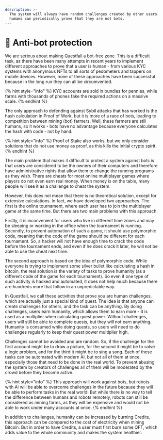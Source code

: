 ```yaml
---
description: >-
  The system will always have random challenges created by other users, so
  humans can periodically prove that they are not bots.
---
```


# 🤖 Anti-bot protection

We are serious about making Questfall a bot-free zone. This is a difficult task, as there have been many attempts in recent years to implement different approaches to prove that a user is human - from various KYC systems with anonymous NFTs to all sorts of pedometers and tappers on mobile devices. However, none of these approaches have been successful because in the long run they can all be circumvented.&#x20;

{% hint style="info" %}
KYC accounts are sold in bundles for pennies, while farms with thousands of phones fake the required actions on a massive scale.
{% endhint %}

The only approach to defending against Sybil attacks that has worked is the hash calculation in Proof of Work, but it is more of a race of bots, leading to competition between mining (bot) farmers. Well, these farmers are still humans, so it works - bots have no advantage because everyone calculates the hash with code - not by hand.

{% hint style="info" %}
Proof of Stake also works, but we only consider solutions that do not use money as proof, as this kills the initial crypto spirit.
{% endhint %}

The main problem that makes it difficult to protect a system against bots is that users are considered to be the owners of their computers and therefore have administrative rights that allow them to change the running programs as they wish. There are cheats for most online multiplayer games where players do not even earn real money. When money is on the table, many people will see it as a challenge to cheat the system.

However, this does not mean that there is no theoretical solution, except for extensive calculations. In fact, we have developed two approaches. The first is the online tournament, where each user has to join the multiplayer game at the same time. But there are two main problems with this approach.

Firstly, it is inconvenient for users who live in different time zones and may be sleeping or working in the office when the tournament is running. Secondly, to prevent automation of such a game, it should use polymorphic code, meaning that the code of the game should be different for each tournament. So, a hacker will not have enough time to crack the code before the tournament ends, and even if he does crack it later, he will not be able to use the cheat next time.

The second approach is based on the idea of polymorphic code. While everyone is trying to implement some silver bullet like calculating a hash in bitcoin, the real solution is the variety of tasks to prove humanity (as a different code of the game for each tournament). So even if one type of such activity is hacked and automated, it does not help much because there are hundreds more that follow in an unpredictable way.

In Questfall, we call these activities that prove you are human challenges, which are actually just a special kind of quest. The idea is that anyone can create challenges for others, and the task can be anything. By doing challenges, users earn humanity, which allows them to earn more - it is used as a multiplier when calculating quest power. Without challenges, users will still be able to complete quests, but they will not earn anything. Humanity is consumed while doing quests, so users will need to do challenges regularly to keep their quest power multiplier high.

Challenges cannot be avoided and are random. So, if the challenge for the first account might be to draw a picture, for the second it might be to solve a logic problem, and for the third it might be to sing a song. Each of these tasks can be automated with modern AI, but not all of them at once, especially those that need to be done in the real world. To prevent abusing the system by creators of challenges all of them will be moderated by the crowd before they become active.

{% hint style="info" %}
This approach will work against bots, but robots with AI will be able to overcome challenges in the future because they will be able to perform tasks in the real world. But while there is no way to tell the difference between humans and robots remotely, robots can still be considered as mining farms, as they will be expensive and would not be able to work under many accounts at once.
{% endhint %}

In addition to challenges, humanity can be increased by burning Credits, this approach can be compared to the cost of electricity when mining Bitcoin. But in order to have Credits, a user must first burn some QFT, which adds value to the whole community and makes the system healthier.
